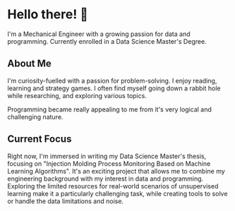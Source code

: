 # Hello there! 👋

I'm a Mechanical Engineer with a growing passion for data and programming.
Currently enrolled in a Data Science Master's Degree.

## About Me

I'm curiosity-fuelled with a passion for problem-solving. I enjoy reading, learning and strategy games.
I often find myself going down a rabbit hole while researching, and exploring various topics.

Programming became really appealing to me from it's very logical and challenging nature.

## Current Focus

Right now, I'm immersed in writing my Data Science Master's thesis, focusing on "Injection Molding Process Monitoring Based on Machine Learning Algorithms". It's an exciting project that allows me to combine my engineering background with my interest in data and programming. Exploring the limited resources for real-world scenarios of unsupervised learning make it a particularly challenging task, while creating tools to solve or handle the data limitations and noise.
